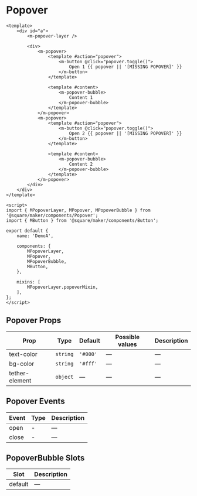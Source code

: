 # Popover

```vue
<template>
	<div id="a">
		<m-popover-layer />

		<div>
			<m-popover>
				<template #action="popover">
					<m-button @click="popover.toggle()">
						Open 1 {{ popover || '[MISSING POPOVER]' }}
					</m-button>
				</template>

				<template #content>
					<m-popover-bubble>
						Content 1
					</m-popover-bubble>
				</template>
			</m-popover>
			<m-popover>
				<template #action="popover">
					<m-button @click="popover.toggle()">
						Open 2 {{ popover || '[MISSING POPOVER]' }}
					</m-button>
				</template>

				<template #content>
					<m-popover-bubble>
						Content 2
					</m-popover-bubble>
				</template>
			</m-popover>
		</div>
	</div>
</template>

<script>
import { MPopoverLayer, MPopover, MPopoverBubble } from '@square/maker/components/Popover';
import { MButton } from '@square/maker/components/Button';

export default {
	name: 'DemoA',

	components: {
		MPopoverLayer,
		MPopover,
		MPopoverBubble,
		MButton,
	},

	mixins: [
		MPopoverLayer.popoverMixin,
	],
};
</script>
```

<!-- api-tables:start -->
## Popover Props

| Prop           | Type     | Default  | Possible values | Description |
| -------------- | -------- | -------- | --------------- | ----------- |
| text-color     | `string` | `'#000'` | —               | —           |
| bg-color       | `string` | `'#fff'` | —               | —           |
| tether-element | `object` | —        | —               | —           |


## Popover Events

| Event | Type | Description |
| ----- | ---- | ----------- |
| open  | -    | —           |
| close | -    | —           |


## PopoverBubble Slots

| Slot    | Description |
| ------- | ----------- |
| default | —           |



<!-- api-tables:end -->
